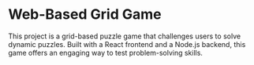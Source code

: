 # Web-Based Grid Game
This project is a grid-based puzzle game that challenges users to solve dynamic puzzles. Built with a React frontend and a Node.js backend, this game offers an engaging way to test problem-solving skills.
